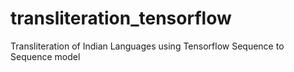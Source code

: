 # transliteration_tensorflow
Transliteration of Indian Languages using Tensorflow Sequence to Sequence model
